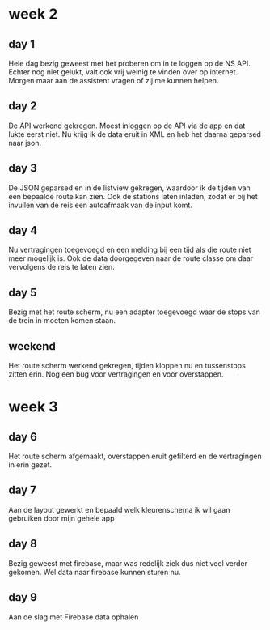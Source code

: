# week 2
## day 1
Hele dag bezig geweest met het proberen om in te loggen op de NS API. Echter nog niet gelukt, valt ook vrij weinig te vinden over op internet.
Morgen maar aan de assistent vragen of zij me kunnen helpen.

## day 2
De API werkend gekregen. Moest inloggen op de API via de app en dat lukte eerst niet. Nu krijg ik de data eruit in XML en heb het daarna geparsed naar json.

## day 3
De JSON geparsed en in de listview gekregen, waardoor ik de tijden van een bepaalde route kan zien. Ook de stations laten inladen, zodat er bij het invullen van de reis een autoafmaak van de input komt.

## day 4
Nu vertragingen toegevoegd en een melding bij een tijd als die route niet meer mogelijk is. Ook de data doorgegeven naar de route classe om daar vervolgens de reis te laten zien.

## day 5
Bezig met het route scherm, nu een adapter toegevoegd waar de stops van de trein in moeten komen staan.

## weekend
Het route scherm werkend gekregen, tijden kloppen nu en tussenstops zitten erin. Nog een bug voor vertragingen en voor overstappen.

#  week 3
## day 6
Het route scherm afgemaakt, overstappen eruit gefilterd en de vertragingen in erin gezet.

## day 7
Aan de layout gewerkt en bepaald welk kleurenschema ik wil gaan gebruiken door mijn gehele app

## day 8
Bezig geweest met firebase, maar was redelijk ziek dus niet veel verder gekomen. Wel data naar firebase kunnen sturen nu.

## day 9
Aan de slag met Firebase data ophalen
